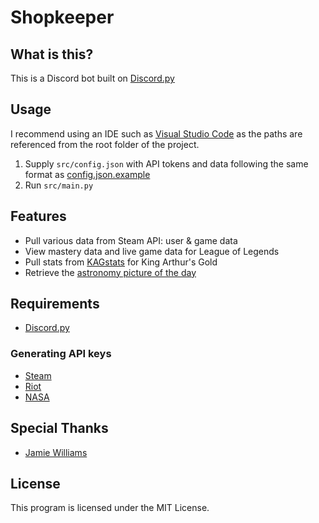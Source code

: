 # Shopkeeper
## What is this?
This is a Discord bot built on [Discord.py](https://discordpy.readthedocs.io/en/stable/)

## Usage
I recommend using an IDE such as [Visual Studio Code](https://code.visualstudio.com/) as the paths are referenced from the root folder of the project.
1. Supply `src/config.json` with API tokens and data following the same format as [config.json.example](src/config.json.example)
2. Run `src/main.py`

## Features
* Pull various data from Steam API: user & game data
* View mastery data and live game data for League of Legends
* Pull stats from [KAGstats](https://kagstats.com) for King Arthur's Gold
* Retrieve the [astronomy picture of the day](https://apod.nasa.gov/apod/astropix.html)

## Requirements
* [Discord.py](https://discordpy.readthedocs.io/en/stable/)

### Generating API keys
* [Steam](https://steamcommunity.com/dev)
* [Riot](https://developer.riotgames.com/)
* [NASA](https://api.nasa.gov/)

## Special Thanks
* [Jamie Williams](https://github.com/JamieLWilliams)

## License
This program is licensed under the MIT License.
